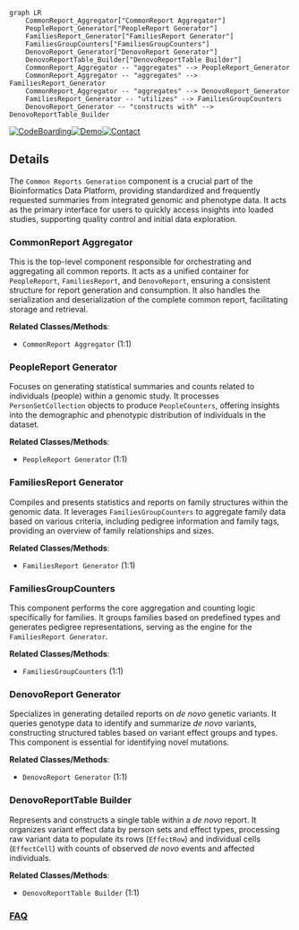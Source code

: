 ```mermaid
graph LR
    CommonReport_Aggregator["CommonReport Aggregator"]
    PeopleReport_Generator["PeopleReport Generator"]
    FamiliesReport_Generator["FamiliesReport Generator"]
    FamiliesGroupCounters["FamiliesGroupCounters"]
    DenovoReport_Generator["DenovoReport Generator"]
    DenovoReportTable_Builder["DenovoReportTable Builder"]
    CommonReport_Aggregator -- "aggregates" --> PeopleReport_Generator
    CommonReport_Aggregator -- "aggregates" --> FamiliesReport_Generator
    CommonReport_Aggregator -- "aggregates" --> DenovoReport_Generator
    FamiliesReport_Generator -- "utilizes" --> FamiliesGroupCounters
    DenovoReport_Generator -- "constructs with" --> DenovoReportTable_Builder
```

[![CodeBoarding](https://img.shields.io/badge/Generated%20by-CodeBoarding-9cf?style=flat-square)](https://github.com/CodeBoarding/CodeBoarding)[![Demo](https://img.shields.io/badge/Try%20our-Demo-blue?style=flat-square)](https://www.codeboarding.org/demo)[![Contact](https://img.shields.io/badge/Contact%20us%20-%20contact@codeboarding.org-lightgrey?style=flat-square)](mailto:contact@codeboarding.org)

## Details

The `Common Reports Generation` component is a crucial part of the Bioinformatics Data Platform, providing standardized and frequently requested summaries from integrated genomic and phenotype data. It acts as the primary interface for users to quickly access insights into loaded studies, supporting quality control and initial data exploration.

### CommonReport Aggregator
This is the top-level component responsible for orchestrating and aggregating all common reports. It acts as a unified container for `PeopleReport`, `FamiliesReport`, and `DenovoReport`, ensuring a consistent structure for report generation and consumption. It also handles the serialization and deserialization of the complete common report, facilitating storage and retrieval.


**Related Classes/Methods**:

- `CommonReport Aggregator` (1:1)


### PeopleReport Generator
Focuses on generating statistical summaries and counts related to individuals (people) within a genomic study. It processes `PersonSetCollection` objects to produce `PeopleCounters`, offering insights into the demographic and phenotypic distribution of individuals in the dataset.


**Related Classes/Methods**:

- `PeopleReport Generator` (1:1)


### FamiliesReport Generator
Compiles and presents statistics and reports on family structures within the genomic data. It leverages `FamiliesGroupCounters` to aggregate family data based on various criteria, including pedigree information and family tags, providing an overview of family relationships and sizes.


**Related Classes/Methods**:

- `FamiliesReport Generator` (1:1)


### FamiliesGroupCounters
This component performs the core aggregation and counting logic specifically for families. It groups families based on predefined types and generates pedigree representations, serving as the engine for the `FamiliesReport Generator`.


**Related Classes/Methods**:

- `FamiliesGroupCounters` (1:1)


### DenovoReport Generator
Specializes in generating detailed reports on *de novo* genetic variants. It queries genotype data to identify and summarize *de novo* variants, constructing structured tables based on variant effect groups and types. This component is essential for identifying novel mutations.


**Related Classes/Methods**:

- `DenovoReport Generator` (1:1)


### DenovoReportTable Builder
Represents and constructs a single table within a *de novo* report. It organizes variant effect data by person sets and effect types, processing raw variant data to populate its rows (`EffectRow`) and individual cells (`EffectCell`) with counts of observed *de novo* events and affected individuals.


**Related Classes/Methods**:

- `DenovoReportTable Builder` (1:1)




### [FAQ](https://github.com/CodeBoarding/GeneratedOnBoardings/tree/main?tab=readme-ov-file#faq)
